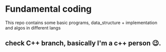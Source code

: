 # Fundamental coding
This repo contains some basic programs, data_structure + implementation and algos in different langs

## check C++ branch, basically I'm a c++ person 😉.

